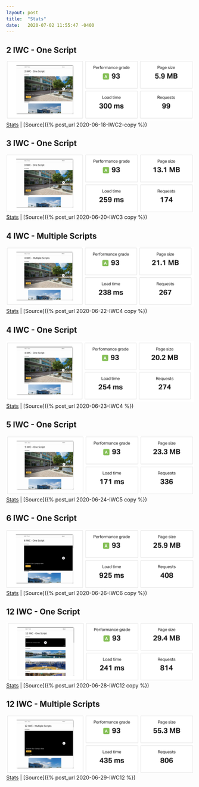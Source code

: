 ```yaml
---
layout: post
title:  "Stats"
date:   2020-07-02 11:55:47 -0400
---
```

## 2 IWC - One Script
![2 IWC - One Script](img/IWC2-copy.png)
[Stats](https://tools.pingdom.com/#5cc45aa7be400000) | 
[Source]({% post_url 2020-06-18-IWC2-copy %})

## 3 IWC - One Script
![3 IWC - One Script](img/IWC3-copy.png)
[Stats](https://tools.pingdom.com/#5cc45b2d13c00000) | 
[Source]({% post_url 2020-06-20-IWC3 copy %})

## 4 IWC - Multiple Scripts
![4 IWC - Multiple Scripts](img/IWC4.png)
[Stats](https://tools.pingdom.com/#5cc458bb6b800000) | 
[Source]({% post_url 2020-06-22-IWC4 copy %})

## 4 IWC - One Script
![4 IWC - One Script](img/IWC4-copy.png)
[Stats](https://tools.pingdom.com/#5cc456d909000000) | 
[Source]({% post_url 2020-06-23-IWC4 %})

## 5 IWC - One Script
![5 IWC - One Script](img/IWC5-copy.png)
[Stats](https://tools.pingdom.com/#5cc4568bf2c00000) | 
[Source]({% post_url 2020-06-24-IWC5 copy %})

## 6 IWC - One Script
![6 IWC - One Script](img/IWC6-copy.png)
[Stats](https://tools.pingdom.com/#5cc45a1870400000) | 
[Source]({% post_url 2020-06-26-IWC6 copy %})

## 12 IWC - One Script
![12 IWC - One Script](img/iwc12-copy.png)
[Stats](https://tools.pingdom.com/#5cc45f1aa6c00000) | 
[Source]({% post_url 2020-06-28-IWC12 copy %})

## 12 IWC - Multiple Scripts
![12 IWC - One Script](img/iwc12.png)
[Stats](https://tools.pingdom.com/#5cc45fc750c00000) | 
[Source]({% post_url 2020-06-29-IWC12 %})